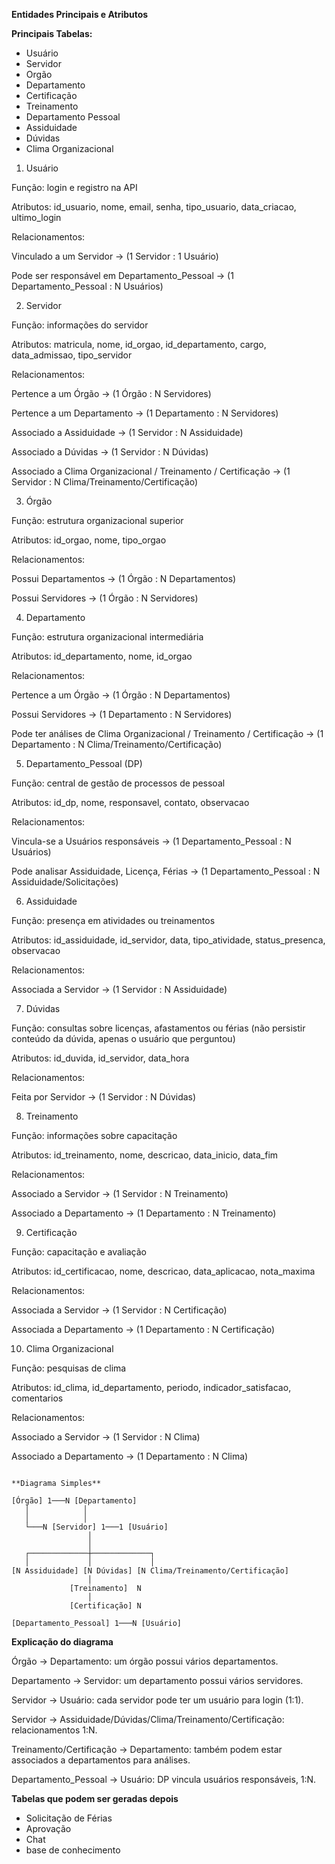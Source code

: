 
**Entidades Principais e Atributos**

**Principais Tabelas:**

- Usuário
- Servidor
- Orgão
- Departamento
- Certificação
- Treinamento
- Departamento Pessoal
- Assiduidade
- Dúvidas
- Clima Organizacional

1. Usuário

Função: login e registro na API

Atributos:
id_usuario, nome, email, senha, tipo_usuario, data_criacao, ultimo_login

Relacionamentos:

Vinculado a um Servidor → (1 Servidor : 1 Usuário)

Pode ser responsável em Departamento_Pessoal → (1 Departamento_Pessoal : N Usuários)

2. Servidor

Função: informações do servidor

Atributos:
matricula, nome, id_orgao, id_departamento, cargo, data_admissao, tipo_servidor

Relacionamentos:

Pertence a um Órgão → (1 Órgão : N Servidores)

Pertence a um Departamento → (1 Departamento : N Servidores)

Associado a Assiduidade → (1 Servidor : N Assiduidade)

Associado a Dúvidas → (1 Servidor : N Dúvidas)

Associado a Clima Organizacional / Treinamento / Certificação → (1 Servidor : N Clima/Treinamento/Certificação)

3. Órgão

Função: estrutura organizacional superior

Atributos: id_orgao, nome, tipo_orgao

Relacionamentos:

Possui Departamentos → (1 Órgão : N Departamentos)

Possui Servidores → (1 Órgão : N Servidores)

4. Departamento

Função: estrutura organizacional intermediária

Atributos: id_departamento, nome, id_orgao

Relacionamentos:

Pertence a um Órgão → (1 Órgão : N Departamentos)

Possui Servidores → (1 Departamento : N Servidores)

Pode ter análises de Clima Organizacional / Treinamento / Certificação → (1 Departamento : N Clima/Treinamento/Certificação)

5. Departamento_Pessoal (DP)

Função: central de gestão de processos de pessoal

Atributos: id_dp, nome, responsavel, contato, observacao

Relacionamentos:

Vincula-se a Usuários responsáveis → (1 Departamento_Pessoal : N Usuários)

Pode analisar Assiduidade, Licença, Férias → (1 Departamento_Pessoal : N Assiduidade/Solicitações)

6. Assiduidade

Função: presença em atividades ou treinamentos

Atributos: id_assiduidade, id_servidor, data, tipo_atividade, status_presenca, observacao

Relacionamentos:

Associada a Servidor → (1 Servidor : N Assiduidade)

7. Dúvidas

Função: consultas sobre licenças, afastamentos ou férias (não persistir conteúdo da dúvida, apenas o usuário que perguntou)

Atributos: id_duvida, id_servidor, data_hora

Relacionamentos:

Feita por Servidor → (1 Servidor : N Dúvidas)

8. Treinamento

Função: informações sobre capacitação

Atributos: id_treinamento, nome, descricao, data_inicio, data_fim

Relacionamentos:

Associado a Servidor → (1 Servidor : N Treinamento)

Associado a Departamento → (1 Departamento : N Treinamento)

9. Certificação

Função: capacitação e avaliação

Atributos: id_certificacao, nome, descricao, data_aplicacao, nota_maxima

Relacionamentos:

Associada a Servidor → (1 Servidor : N Certificação)

Associada a Departamento → (1 Departamento : N Certificação)

10. Clima Organizacional

Função: pesquisas de clima

Atributos: id_clima, id_departamento, periodo, indicador_satisfacao, comentarios

Relacionamentos:

Associado a Servidor → (1 Servidor : N Clima)

Associado a Departamento → (1 Departamento : N Clima)

``````

**Diagrama Simples**

[Órgão] 1───N [Departamento]
   │            │
   │            │
   └───N [Servidor] 1───1 [Usuário]
                 │
                 │
   ┌─────────────┼─────────────┐
   │             │             │
[N Assiduidade] [N Dúvidas] [N Clima/Treinamento/Certificação]
                 │
             [Treinamento]  N
                 │
             [Certificação] N

[Departamento_Pessoal] 1───N [Usuário]

``````

**Explicação do diagrama**

Órgão → Departamento: um órgão possui vários departamentos.

Departamento → Servidor: um departamento possui vários servidores.

Servidor → Usuário: cada servidor pode ter um usuário para login (1:1).

Servidor → Assiduidade/Dúvidas/Clima/Treinamento/Certificação: relacionamentos 1:N.

Treinamento/Certificação → Departamento: também podem estar associados a departamentos para análises.

Departamento_Pessoal → Usuário: DP vincula usuários responsáveis, 1:N.

**Tabelas que podem ser geradas depois**

- Solicitação de Férias
- Aprovação
- Chat
- base de conhecimento

